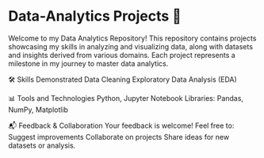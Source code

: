 # Data-Analytics Projects 🚀
Welcome to my Data Analytics Repository! This repository contains projects showcasing my skills in analyzing and visualizing data, along with datasets and insights derived from various domains. Each project represents a milestone in my journey to master data analytics.

🛠️ Skills Demonstrated
Data Cleaning
Exploratory Data Analysis (EDA)

📊 Tools and Technologies
Python, Jupyter Notebook
Libraries: Pandas, NumPy, Matplotlib

📬 Feedback & Collaboration
Your feedback is welcome! Feel free to:
Suggest improvements
Collaborate on projects
Share ideas for new datasets or analysis.
